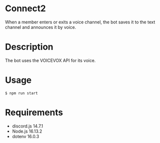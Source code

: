 # Connect2
When a member enters or exits a voice channel, the bot saves it to the text channel and announces it by voice.

# Description

The bot uses the VOICEVOX API for its voice.

# Usage
```
$ npm run start
```
# Requirements

* discord.js 14.7.1
* Node.js 16.13.2
* dotenv 16.0.3